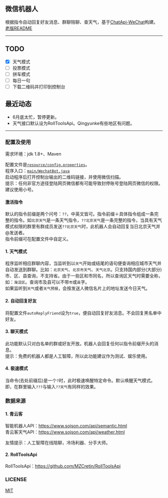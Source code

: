## 微信机器人

根据指令自动回复好友消息、群聊陪聊、查天气，基于[ChatApi-WeChat](https://github.com/xuxiaoxiao-xxx/ChatApi-WeChat)构建。    
[老版README](/doc/OLD_README.md)

---

## TODO

- [x] 天气模式
- [ ] 投票模式
- [ ] 拼车模式
- [ ] 每日一句
- [ ] 下载二维码并打印到控制台

## 最近动态

- 6月底太忙，暂停更新。
- 天气接口默认设为RollToolsApi。Qingyunke有些地区有问题。
---

### 配置及使用

需求环境：jdk 1.8+、Maven
  
配置文件是[`resource/config.properties`](/src/main/resources/config.properties)。  
程序入口：[`main/WechatBot.java`](/src/main/java/main/WechatBot.java)   
启动程序后打开控制台输出的二维码链接，并使用微信扫描。     
提示：任何非官方途径登陆网页微信都有可能导致封停账号登陆网页微信的权限。建议使用小号。   

#### 激活指令

默认的指令前缀是两个问号：`??`，中英文皆可。指令前缀＋具体指令组成一条完整的指令。如`北京天气`是一条天气指令，`??北京天气`是一条完整的指令，当具有天气模式权限的群里有群成员发送`??北京天气`时，此机器人会自动回复当日北京天气并@发送者。    
指令前缀可在配置文件中自定义。  

#### 1. 天气模式

程序监听相应群聊内容，当监听到以`天气`开始或结尾的语句便查询相应城市天气并自动发送到群聊。比如：`北京天气`、`北京市天气`、`天气北京`。只支持国内部分(大部分)市、区、县查询，不支持省。由于一些区和市同名，所以查询区天气时需要全称，如：`海淀区`。查询市及县可以不带`市`或`县`字。   
如果监听到`天气`或者`天气预报`，会按发送人微信名片上的地址发送今日天气。  

#### 2. 自动回复好友 

将配置文件`autoReplyFriend`设为`true`，便自动回复好友消息。不会回复黑名单中好友。  

#### 3. 聊天模式

此功能默认只对白名单的群或好友开放。机器人会回复任何以指令前缀开头的消息。  
提示：免费的机器人都是人工智障，所以此功能建议作为测试、娱乐使用。  

#### 4. 极速模式

当命令(去处前缀后)是一个`?`时，此时极速唤醒特定命令。默认唤醒天气模式。即，在群里输入`???`与输入`??天气`有同样的效果。  


### 数据来源

#### 1. 青云客
智能机器人API：https://www.sojson.com/api/semantic.html  
青云客天气API：https://www.sojson.com/api/weather.html

友情提示：人工智障在线陪聊，冷场利器、分手大师。  

#### 2. RollToolsApi

RollToolsApi：https://github.com/MZCretin/RollToolsApi  

### LICENSE

[MIT](https://github.com/scorego/WechatRobot/blob/master/LICENSE.md)